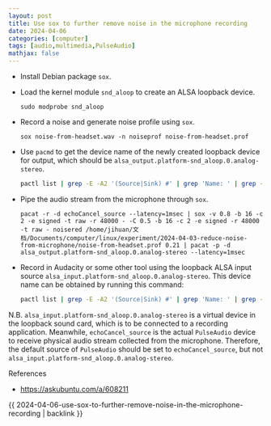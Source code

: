 ```yaml
---
layout: post
title: Use sox to further remove noise in the microphone recording
date: 2024-04-06
categories: [computer]
tags: [audio,multimedia,PulseAudio]
mathjax: false
---
```


-   Install Debian package `sox`.
-   Load the kernel module `snd_aloop` to create an ALSA loopback device.
    
    ```text
    sudo modprobe snd_aloop
    ```
-   Record a noise and generate noise profile using `sox`.
    
    ```text
    sox noise-from-headset.wav -n noiseprof noise-from-headset.prof
    ```
-   Use `pacmd` to get the device name of the newly created loopback device for output, which should be `alsa_output.platform-snd_aloop.0.analog-stereo`.
    
    ```bash
    pactl list | grep -E -A2 '(Source|Sink) #' | grep 'Name: ' | grep -v monitor | cut -d" " -f2 | grep output.*aloop
    ```

-   Pipe the audio stream from the microphone through `sox`.
    
    ```text
    pacat -r -d echoCancel_source --latency=1msec | sox -v 0.8 -b 16 -c 2 -e signed -t raw -r 48000 - -C 0.5 -b 16 -c 2 -e signed -r 48000 -t raw - noisered /home/jihuan/文档/Documents/computer/linux/experiment/2024-04-03-reduce-noise-from-microphone/noise-from-headset.prof 0.21 | pacat -p -d alsa_output.platform-snd_aloop.0.analog-stereo --latency=1msec
    ```
-   Record in Audacity or some other tool using the loopback ALSA input source `alsa_input.platform-snd_aloop.0.analog-stereo`. This device name can be obtained by running this command:
    
    ```bash
    pactl list | grep -E -A2 '(Source|Sink) #' | grep 'Name: ' | grep -v monitor | cut -d" " -f2 | grep input.*aloop
    ```

N.B. `alsa_input.platform-snd_aloop.0.analog-stereo` is a virtual device in the loopback sound card, which is to be connected to a recording application. Meanwhile, `echoCancel_source` is the actual `PulseAudio` device to receive physical audio stream collected from the microphone. Therefore, the default source of `PulseAudio` should be set to `echoCancel_source`, but not `alsa_input.platform-snd_aloop.0.analog-stereo`.

References

-   <https://askubuntu.com/a/608211>

{{ 2024-04-06-use-sox-to-further-remove-noise-in-the-microphone-recording | backlink }}
